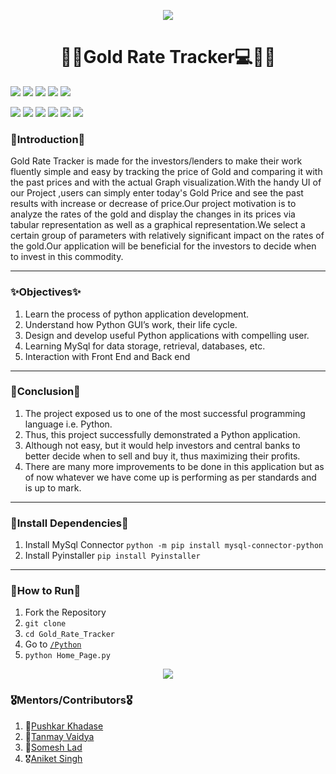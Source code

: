 <p align=center>
<img  src="https://github.com/aniketsingh98571/Web_Development/blob/master/Gold%20Rate%20Tracker.png"></p>
<!-----Heading---->
<h1 align=center><strong>👨‍💻Gold Rate Tracker💻👩‍💻</strong></h1>
<!----Tech Stack---->
<p>
<img src="https://img.shields.io/badge/Python-Fast-red">
<img src="https://img.shields.io/badge/MySql-Database-blue">
<img src="https://img.shields.io/badge/Tkinter-GUI-orange"> 
<img src="https://img.shields.io/badge/Runpy-File%20Execution-yellow"> 
<img src="https://img.shields.io/badge/Pyinstaller-.exe%20converter-green"> 
</p>
  <!---Collaboration and Issue Tracking-->
<p> 
  <img src="https://img.shields.io/github/license/aniketsingh98571/Gold_Rate_Tracker?style=for-the-badge">   
  <img src="https://img.shields.io/github/languages/count/aniketsingh98571/Gold_Rate_Tracker?style=for-the-badge">  
  <img src="https://img.shields.io/github/languages/top/aniketsingh98571/Gold_Rate_Tracker?style=for-the-badge"> 
  <img src="https://img.shields.io/github/contributors/aniketsingh98571/Gold_Rate_Tracker?style=for-the-badge"> 
  <img src="https://img.shields.io/bitbucket/issues/aniketsingh98571/Gold_Rate_Tracker?style=for-the-badge"> 
  <img src="https://img.shields.io/bitbucket/pr-raw/aniketsingh98571/Gold_Rate_Tracker?style=for-the-badge"> 
</p>
</p>

<!---Introduction-->
###  🥇Introduction🥇
Gold Rate Tracker is made for the investors/lenders to make their work fluently simple and easy by  tracking the price of Gold and comparing it with the past prices and with the actual Graph visualization.With the handy UI of our Project ,users can simply enter today's Gold Price and see the past results with increase or decrease of price.Our project motivation is to analyze the rates of the gold and display the changes in its prices via tabular representation as well as a graphical representation.We select a certain group of parameters with relatively significant impact on the rates of the gold.Our application will be beneficial for the investors to decide when to invest in this commodity.


---
   ### ✨Objectives✨
   1. Learn the process of python application development.
   2. Understand how Python GUI’s work, their life cycle.
   3.   Design and develop useful Python applications with compelling user.
   4. Learning MySql for data storage, retrieval, databases, etc.
   5. Interaction with Front End and Back end
   ---
  ### 🎇Conclusion🎇
  1.   The project exposed us to one of the most successful programming language i.e. Python.
  2.    Thus, this project successfully demonstrated a Python application.
  3. Although not easy, but it would help investors and central banks to better decide when to sell and buy it, thus maximizing their profits.
  4. There are many more improvements to be done in this application but as of now whatever we have come up is performing as per standards and is up to mark.
  ---
  ### 🥇Install Dependencies🥇
  1. Install MySql Connector
       `python -m pip install mysql-connector-python`
2.  Install Pyinstaller
       `pip install Pyinstaller`
  ---
   ### 🏅How to Run🏅
  1. Fork the Repository
  2.  `git clone`
  3. `cd Gold_Rate_Tracker`
  4. Go to  [`/Python`](https://github.com/aniketsingh98571/Gold_Rate_Tracker/tree/main/Python)
  5. `python Home_Page.py`
  
  <p align=center><img src="https://github.com/aniketsingh98571/Web_Development/blob/master/Project%20Gif.gif"></p>
  
   ### 🎖Mentors/Contributors🎖
   1. 🥇[Pushkar Khadase](https://github.com/pushkarkhadase)
   2. 🏅[Tanmay Vaidya](https://github.com/Tanmay4669)
   3. 🥈[Somesh Lad](https://github.com/SomeshLad)
   4. 🎖[Aniket Singh](https://github.com/aniketsingh98571)
  
   
